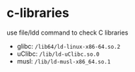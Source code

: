 # c-libraries

use file/ldd command to check C libraries
- glibc: `/lib64/ld-linux-x86-64.so.2`
- uClibc: `/lib/ld-uClibc.so.0`
- musl: `/lib/ld-musl-x86_64.so.1`
